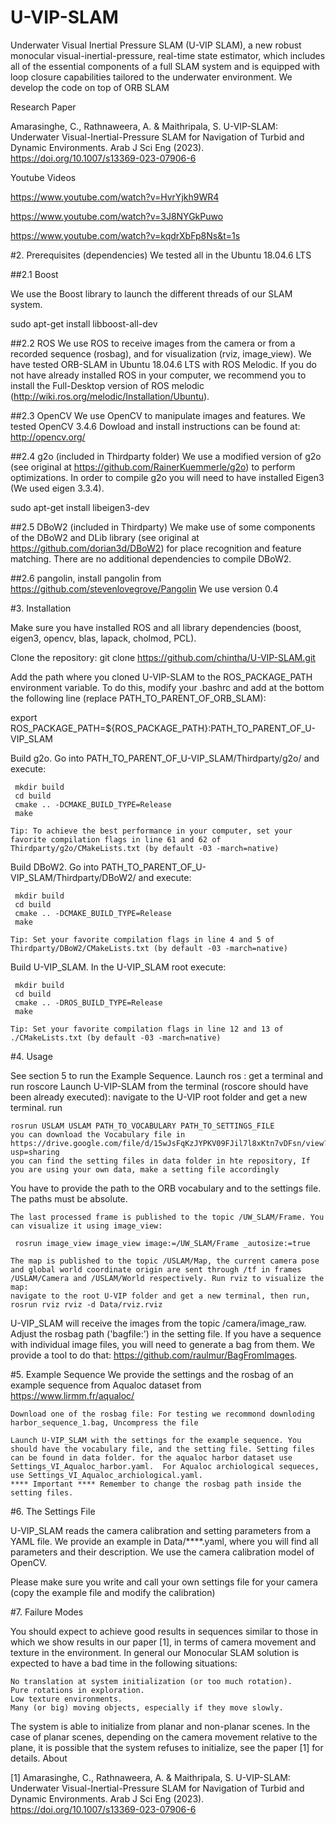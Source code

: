 # U-VIP-SLAM
Underwater Visual Inertial Pressure SLAM (U-VIP SLAM), a new robust monocular visual-inertial-pressure, real-time state estimator, which includes all of the essential components of a full SLAM system and is equipped with loop closure capabilities tailored to the underwater environment.
We develop the code on top of ORB SLAM

Research Paper

Amarasinghe, C., Rathnaweera, A. & Maithripala, S. U-VIP-SLAM: Underwater Visual-Inertial-Pressure SLAM for Navigation of Turbid and Dynamic Environments. Arab J Sci Eng (2023). https://doi.org/10.1007/s13369-023-07906-6

Youtube Videos

https://www.youtube.com/watch?v=HvrYjkh9WR4

https://www.youtube.com/watch?v=3J8NYGkPuwo

https://www.youtube.com/watch?v=kqdrXbFp8Ns&t=1s

#2. Prerequisites (dependencies)
We tested all in the Ubuntu 18.04.6 LTS

##2.1 Boost

We use the Boost library to launch the different threads of our SLAM system.

sudo apt-get install libboost-all-dev 

##2.2 ROS 
We use ROS to receive images from the camera or from a recorded sequence (rosbag), and for visualization (rviz, image_view). We have tested ORB-SLAM in Ubuntu 18.04.6 LTS with ROS Melodic. If you do not have already installed ROS in your computer, we recommend you to install the Full-Desktop version of ROS melodic (http://wiki.ros.org/melodic/Installation/Ubuntu).

##2.3 
OpenCV We use OpenCV to manipulate images and features. We tested OpenCV 3.4.6 Dowload and install instructions can be found at: http://opencv.org/

##2.4 
g2o (included in Thirdparty folder) We use a modified version of g2o (see original at https://github.com/RainerKuemmerle/g2o) to perform optimizations. In order to compile g2o you will need to have installed Eigen3 (We used eigen 3.3.4).

sudo apt-get install libeigen3-dev

##2.5 
DBoW2 (included in Thirdparty) We make use of some components of the DBoW2 and DLib library (see original at https://github.com/dorian3d/DBoW2) for place recognition and feature matching. There are no additional dependencies to compile DBoW2.

##2.6
pangolin, install pangolin from https://github.com/stevenlovegrove/Pangolin We use version 0.4

#3. Installation

Make sure you have installed ROS and all library dependencies (boost, eigen3, opencv, blas, lapack, cholmod, PCL).

Clone the repository:
git clone https://github.com/chintha/U-VIP-SLAM.git

Add the path where you cloned U-VIP-SLAM to the ROS_PACKAGE_PATH environment variable. To do this, modify your .bashrc and add at the bottom the following line (replace PATH_TO_PARENT_OF_ORB_SLAM):

export ROS_PACKAGE_PATH=${ROS_PACKAGE_PATH}:PATH_TO_PARENT_OF_U-VIP_SLAM

Build g2o. Go into PATH_TO_PARENT_OF_U-VIP_SLAM/Thirdparty/g2o/ and execute:

     mkdir build
     cd build
     cmake .. -DCMAKE_BUILD_TYPE=Release
     make 

    Tip: To achieve the best performance in your computer, set your favorite compilation flags in line 61 and 62 of Thirdparty/g2o/CMakeLists.txt (by default -03 -march=native)

Build DBoW2. Go into PATH_TO_PARENT_OF_U-VIP_SLAM/Thirdparty/DBoW2/ and execute:

     mkdir build
     cd build
     cmake .. -DCMAKE_BUILD_TYPE=Release
     make  

    Tip: Set your favorite compilation flags in line 4 and 5 of Thirdparty/DBoW2/CMakeLists.txt (by default -03 -march=native)

Build U-VIP_SLAM. In the U-VIP_SLAM root execute:

    

     mkdir build
     cd build
     cmake .. -DROS_BUILD_TYPE=Release
     make

    Tip: Set your favorite compilation flags in line 12 and 13 of ./CMakeLists.txt (by default -03 -march=native)

#4. Usage

See section 5 to run the Example Sequence.
    Launch ros : get a terminal and run roscore
    Launch U-VIP-SLAM from the terminal (roscore should have been already executed): navigate to the U-VIP root folder and get a new terminal. run 
    
    rosrun USLAM USLAM PATH_TO_VOCABULARY PATH_TO_SETTINGS_FILE
    you can download the Vocabulary file in https://drive.google.com/file/d/15wJsFqKzJYPKV09FJil7l8xKtn7vDFsn/view?usp=sharing
    you can find the setting files in data folder in hte repository, If you are using your own data, make a setting file accordingly

You have to provide the path to the ORB vocabulary and to the settings file. The paths must be absolute.

    The last processed frame is published to the topic /UW_SLAM/Frame. You can visualize it using image_view:

     rosrun image_view image_view image:=/UW_SLAM/Frame _autosize:=true

    The map is published to the topic /USLAM/Map, the current camera pose and global world coordinate origin are sent through /tf in frames /USLAM/Camera and /USLAM/World respectively. Run rviz to visualize the map:
    navigate to the root U-VIP folder and get a new terminal, then run,
    rosrun rviz rviz -d Data/rviz.rviz

U-VIP_SLAM will receive the images from the topic /camera/image_raw. Adjust the rosbag path ('bagfile:') in the setting file. If you have a sequence with individual image files, you will need to generate a bag from them. We provide a tool to do that: https://github.com/raulmur/BagFromImages.


#5. Example Sequence 
We provide the settings and the rosbag of an example sequence from Aqualoc dataset from https://www.lirmm.fr/aqualoc/
    
    Download one of the rosbag file: For testing we recommond downloding harbor_sequence_1.bag, Uncompress the file

    Launch U-VIP_SLAM with the settings for the example sequence. You should have the vocabulary file, and the setting file. Setting files can be found in data folder. for the aqualoc harbor dataset use Settings_VI_Aqualoc_harbor.yaml.  For Aqualoc archiological sequeces, use Settings_VI_Aqualoc_archiological.yaml. 
    **** Important **** Remember to change the rosbag path inside the setting files.

#6. The Settings File

U-VIP_SLAM reads the camera calibration and setting parameters from a YAML file. We provide an example in Data/****.yaml, where you will find all parameters and their description. We use the camera calibration model of OpenCV.

Please make sure you write and call your own settings file for your camera (copy the example file and modify the calibration)

#7. Failure Modes

You should expect to achieve good results in sequences similar to those in which we show results in our paper [1], in terms of camera movement and texture in the environment. In general our Monocular SLAM solution is expected to have a bad time in the following situations:

    No translation at system initialization (or too much rotation).
    Pure rotations in exploration.
    Low texture environments.
    Many (or big) moving objects, especially if they move slowly.

The system is able to initialize from planar and non-planar scenes. In the case of planar scenes, depending on the camera movement relative to the plane, it is possible that the system refuses to initialize, see the paper [1] for details.
About

[1] Amarasinghe, C., Rathnaweera, A. & Maithripala, S. U-VIP-SLAM: Underwater Visual-Inertial-Pressure SLAM for Navigation of Turbid and Dynamic Environments. Arab J Sci Eng (2023). https://doi.org/10.1007/s13369-023-07906-6

